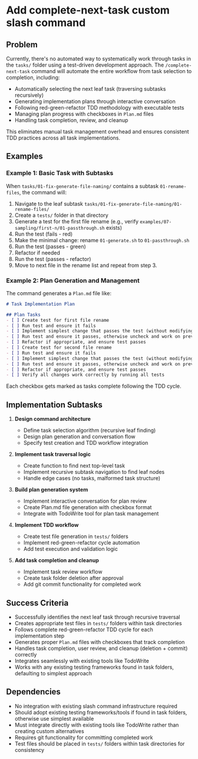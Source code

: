# Add complete-next-task custom slash command

## Problem

Currently, there's no automated way to systematically work through tasks in the `tasks/` folder using a test-driven development approach. The `/complete-next-task` command will automate the entire workflow from task selection to completion, including:

- Automatically selecting the next leaf task (traversing subtasks recursively)
- Generating implementation plans through interactive conversation
- Following red-green-refactor TDD methodology with executable tests
- Managing plan progress with checkboxes in `Plan.md` files
- Handling task completion, review, and cleanup

This eliminates manual task management overhead and ensures consistent TDD practices across all task implementations.

## Examples

### Example 1: Basic Task with Subtasks

When `tasks/01-fix-generate-file-naming/` contains a subtask `01-rename-files`, the command will:

1. Navigate to the leaf subtask `tasks/01-fix-generate-file-naming/01-rename-files/`
2. Create a `tests/` folder in that directory
3. Generate a test for the first file rename (e.g., verify `examples/07-sampling/first-n/01-passthrough.sh` exists)
4. Run the test (fails - red)
5. Make the minimal change: rename `01-generate.sh` to `01-passthrough.sh`
6. Run the test (passes - green)
7. Refactor if needed
8. Run the test (passes - refactor)
9. Move to next file in the rename list and repeat from step 3.

### Example 2: Plan Generation and Management

The command generates a `Plan.md` file like:

```markdown
# Task Implementation Plan

## Plan Tasks
- [ ] Create test for first file rename
- [ ] Run test and ensure it fails
- [ ] Implement simplest change that passes the test (without modifying the test)
- [ ] Run test and ensure it passes, otherwise uncheck and work on previous task
- [ ] Refactor if appropriate, and ensure test passes
- [ ] Create test for second file rename
- [ ] Run test and ensure it fails
- [ ] Implement simplest change that passes the test (without modifying the test)
- [ ] Run test and ensure it passes, otherwise uncheck and work on previous task
- [ ] Refactor if appropriate, and ensure test passes
- [ ] Verify all changes work correctly by running all tests
```

Each checkbox gets marked as tasks complete following the TDD cycle.

## Implementation Subtasks

1. **Design command architecture**
   - Define task selection algorithm (recursive leaf finding)
   - Design plan generation and conversation flow
   - Specify test creation and TDD workflow integration

2. **Implement task traversal logic**
   - Create function to find next top-level task
   - Implement recursive subtask navigation to find leaf nodes
   - Handle edge cases (no tasks, malformed task structure)

3. **Build plan generation system**
   - Implement interactive conversation for plan review
   - Create Plan.md file generation with checkbox format
   - Integrate with TodoWrite tool for plan task management

4. **Implement TDD workflow**
   - Create test file generation in `tests/` folders
   - Implement red-green-refactor cycle automation
   - Add test execution and validation logic

5. **Add task completion and cleanup**
   - Implement task review workflow
   - Create task folder deletion after approval
   - Add git commit functionality for completed work

## Success Criteria

- Successfully identifies the next leaf task through recursive traversal
- Creates appropriate test files in `tests/` folders within task directories
- Follows complete red-green-refactor TDD cycle for each implementation step
- Generates proper `Plan.md` files with checkboxes that track completion
- Handles task completion, user review, and cleanup (deletion + commit) correctly
- Integrates seamlessly with existing tools like TodoWrite
- Works with any existing testing frameworks found in task folders, defaulting to simplest approach

## Dependencies

- No integration with existing slash command infrastructure required
- Should adopt existing testing frameworks/tools if found in task folders, otherwise use simplest available
- Must integrate directly with existing tools like TodoWrite rather than creating custom alternatives
- Requires git functionality for committing completed work
- Test files should be placed in `tests/` folders within task directories for consistency